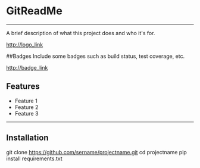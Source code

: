 # GitReadMe
---

A brief description of what this project does and who it's for.

<http://logo_link>

##Badges
Include some badges such as build status, test coverage, etc.

<http://badge_link>

## Features

- Feature 1
- Feature 2
- Feature 3

---
## Installation

  git clone https://github.com/sername/projectname.git
  cd projectname
  pip install requirements.txt

